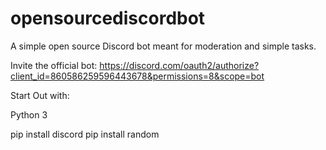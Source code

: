 # opensourcediscordbot
A simple open source Discord bot meant for moderation and simple tasks.

 Invite the official bot: https://discord.com/oauth2/authorize?client_id=860586259596443678&permissions=8&scope=bot


Start Out with:

Python 3

pip install discord
pip install random

